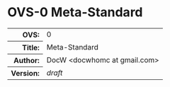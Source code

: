 # OVS-0 Meta-Standard

<style>
  .info td { text-align: left; }
  .info th { text-align: right; }
</style>

<table class="info">
  <tbody>
  <tr>
    <th>OVS:</th>
    <td>0</td>
  </tr>
  <tr>
    <th>Title:</th>
    <td>Meta-Standard</td>
  </tr>
  <tr>
    <th>Author:</th>
    <td>DocW &lt;docwhomc at gmail.com&gt;</td>
  </tr>
  <tr>
    <th>Version:</th>
    <td><i>draft</i></td>
  </tr>
  </tbody>
</table>
